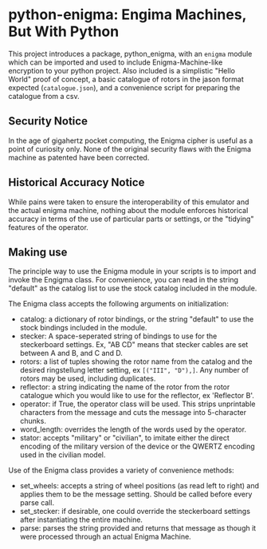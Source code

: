 # python-enigma: Engima Machines, But With Python
This project introduces a package, python_enigma, with an `enigma` module which can be imported and used to include Enigma-Machine-like encryption to your python project. Also included is a simplistic "Hello World" proof of concept, a basic catalogue of rotors in the jason format expected (`catalogue.json`), and a convenience script for preparing the catalogue from a csv.

## Security Notice
In the age of gigahertz pocket computing, the Enigma cipher is useful as a point of curiosity only. None of the original security flaws with the Enigma machine as patented have been corrected.

## Historical Accuracy Notice
While pains were taken to ensure the interoperability of this emulator and the actual enigma machine, nothing about the module enforces historical accuracy in terms of the use of particular parts or settings, or the "tidying" features of the operator.

## Making use
The principle way to use the Enigma module in your scripts is to import and invoke the Engigma class. For convenience, you can read in the string "default" as the catalog list to use the stock catalog included in the module.

The Enigma class accepts the following arguments on initialization:
- catalog: a dictionary of rotor bindings, or the string "default" to use the stock bindings included in the module.
- stecker: A space-seperated string of bindings to use for the steckerboard settings. Ex, "AB CD" means that stecker cables are set between A and B, and C and D.
- rotors: a list of tuples showing the rotor name from the catalog and the desired ringstellung letter setting, ex `[("III", "D"),]`. Any number of rotors may be used, including duplicates.
- reflector: a string indicating the name of the rotor from the rotor catalogue which you would like to use for the reflector, ex 'Reflector B'.
- operator: if True, the operator class will be used. This strips unprintable characters from the message and cuts the message into 5-character chunks.
- word_length: overrides the length of the words used by the operator.
- stator: accepts "military" or "civilian", to imitate either the direct encoding of the military version of the device or the QWERTZ encoding used in the civilian model.

Use of the Enigma class provides a variety of convenience methods:
- set_wheels: accepts a string of wheel positions (as read left to right) and applies them to be the message setting. Should be called before every parse call.
- set_stecker: if desirable, one could override the steckerboard settings after instantiating the entire machine.
- parse: parses the string provided and returns that message as though it were processed through an actual Enigma Machine.